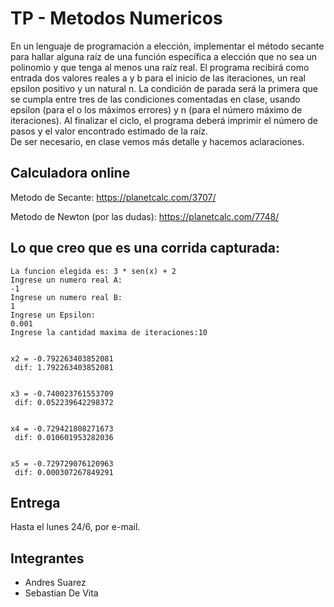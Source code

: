 
# TP - Metodos Numericos

En un lenguaje de programación a elección, implementar el método secante para hallar alguna raíz de una función específica a elección que no sea un polinomio y que tenga al menos una raíz real. El programa recibirá como entrada dos valores reales a y b para el inicio de las iteraciones, un real epsilon positivo y un natural n. La condición de parada será la primera que se cumpla entre tres de las condiciones comentadas en clase, usando epsilon (para el o los máximos errores) y n (para el número máximo de iteraciones). Al finalizar el ciclo, el programa deberá imprimir el número de pasos y el valor encontrado estimado de la raíz.  
De ser necesario, en clase vemos más detalle y hacemos aclaraciones.  

## Calculadora online 
Metodo de Secante: https://planetcalc.com/3707/

Metodo de Newton (por las dudas): https://planetcalc.com/7748/



## Lo que creo que es una corrida capturada:

```
La funcion elegida es: 3 * sen(x) + 2
Ingrese un numero real A:
-1
Ingrese un numero real B:
1
Ingrese un Epsilon:
0.001    
Ingrese la cantidad maxima de iteraciones:10


x2 = -0.792263403852081
 dif: 1.792263403852081


x3 = -0.740023761553709
 dif: 0.052239642298372


x4 = -0.729421808271673
 dif: 0.010601953282036


x5 = -0.729729076120963
 dif: 0.000307267849291
```

## Entrega
Hasta el lunes 24/6, por e-mail.

## Integrantes
* Andres Suarez
* Sebastian De Vita
